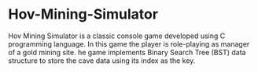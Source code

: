 # Hov-Mining-Simulator
Hov Mining Simulator is a classic console game developed using C programming language. In this game the player is role-playing as manager of a gold mining site. he game implements Binary Search Tree (BST) data structure to store the cave data using its index as the key.
